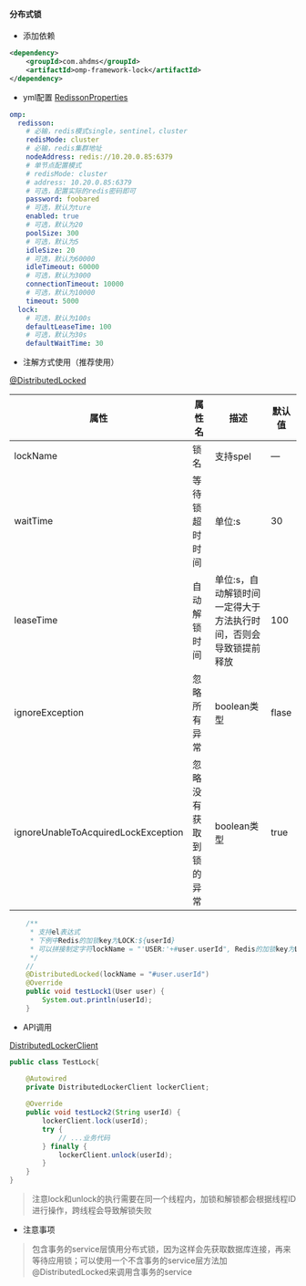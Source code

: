####  分布式锁
* 添加依赖

```xml
<dependency>
    <groupId>com.ahdms</groupId>
    <artifactId>omp-framework-lock</artifactId>
</dependency>
```

* yml配置
[RedissonProperties](src/main/java/com/ahdms/framework/lock/RedissonProperties.java)

```yaml
omp:
  redisson:
    # 必输，redis模式single，sentinel，cluster
    redisMode: cluster
    # 必输，redis集群地址
    nodeAddress: redis://10.20.0.85:6379
    # 单节点配置模式
    # redisMode: cluster
    # address: 10.20.0.85:6379
    # 可选，配置实际的redis密码即可
    password: foobared
    # 可选，默认为ture
    enabled: true
    # 可选，默认为20
    poolSize: 300
    # 可选，默认为5
    idleSize: 20
    # 可选，默认为60000
    idleTimeout: 60000
    # 可选，默认为3000
    connectionTimeout: 10000
    # 可选，默认为10000
    timeout: 5000
  lock:
    # 可选，默认为100s
    defaultLeaseTime: 100
    # 可选，默认为30s
    defaultWaitTime: 30
```

* 注解方式使用（推荐使用）

[@DistributedLocked](src/main/java/com/ahdms/framework/lock/annotation/DistributedLocked.java)

| 属性 | 属性名  | 描述  | 默认值 |
|--------|--------|--------|--------|
|lockName|锁名|支持spel|—|
|waitTime|等待锁超时时间|单位:s|30|
|leaseTime|自动解锁时间|单位:s，自动解锁时间一定得大于方法执行时间，否则会导致锁提前释放|100|
|ignoreException|忽略所有异常|boolean类型|flase|
|ignoreUnableToAcquiredLockException|忽略没有获取到锁的异常|boolean类型|true|

```java
    /**
     * 支持el表达式
     * 下例中Redis的加锁key为LOCK:${userId}
     * 可以拼接制定字符lockName = "'USER:'+#user.userId", Redis的加锁key为LOCK:USER:${userId}
     */
    // 
    @DistributedLocked(lockName = "#user.userId")
    @Override
    public void testLock1(User user) {
        System.out.println(userId);
    }
```

* API调用

[DistributedLockerClient](src/main/java/com/ahdms/framework/lock/locker/DistributedLockerClient.java)

```java
public class TestLock{

    @Autowired
    private DistributedLockerClient lockerClient;
    
    @Override
    public void testLock2(String userId) {
        lockerClient.lock(userId);
        try {
            // ...业务代码
        } finally {
            lockerClient.unlock(userId);
        }   
    }
}
```

> 注意lock和unlock的执行需要在同一个线程内，加锁和解锁都会根据线程ID进行操作，跨线程会导致解锁失败

* 注意事项
> 包含事务的service层慎用分布式锁，因为这样会先获取数据库连接，再来等待应用锁；可以使用一个不含事务的service层方法加@DistributedLocked来调用含事务的service